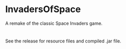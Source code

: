 # InvadersOfSpace
A remake of the classic Space Invaders game.
#
See the release for resource files and compiled .jar file.
